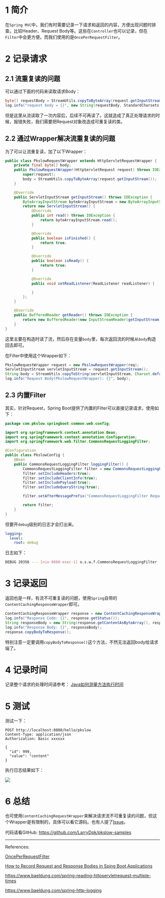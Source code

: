 # 1 简介

在`Spring MVC`中，我们有时需要记录一下请求和返回的内容，方便出现问题时排查。比较Header、Request Body等。这些在`Controller`也可以记录，但在`Filter`中会更方便。而我们使用的是`OncePerRequestFilter`。



# 2 记录请求



## 2.1 流重复读的问题

可以通过下面的代码来读取请求Body：

```java
byte[] requestBody = StreamUtils.copyToByteArray(request.getInputStream());
log.info("request body = {}", new String(requestBody, StandardCharsets.UTF_8));
```

但是这里从流读取了一次内容后，后续不可再读了。这就造成了真正处理请求的时候，报错失败，我们需要把Request对象改造成可重复读的类。



## 2.2 通过Wrapper解决流重复读的问题

为了可以让流重复读，加了以下Wrapper：

```java
public class PkslowRequestWrapper extends HttpServletRequestWrapper {
    private final byte[] body;
    public PkslowRequestWrapper(HttpServletRequest request) throws IOException {
        super(request);
        body = StreamUtils.copyToByteArray(request.getInputStream());
    }

    @Override
    public ServletInputStream getInputStream() throws IOException {
        ByteArrayInputStream byteArrayInputStream = new ByteArrayInputStream(body);
        return new ServletInputStream() {
            @Override
            public int read() throws IOException {
                return byteArrayInputStream.read();
            }

            @Override
            public boolean isFinished() {
                return true;
            }

            @Override
            public boolean isReady() {
                return true;
            }

            @Override
            public void setReadListener(ReadListener readListener) {

            }
        };
    }

    @Override
    public BufferedReader getReader() throws IOException {
        return new BufferedReader(new InputStreamReader(getInputStream()));
    }
}
```

这里主要在构造时读了流，然后存在变量`body`里，每次返回流的时候从`body`构造回去即可。



在Filter中使用这个Wrapper如下：

```java
PkslowRequestWrapper request = new PkslowRequestWrapper(req);
ServletInputStream servletInputStream = request.getInputStream();
String body = StreamUtils.copyToString(servletInputStream, Charset.defaultCharset());
log.info("Request Body(PkslowRequestWrapper): {}", body);
```



## 2.3 内置Filter

其实，针对Request，Spring Boot提供了内置的Filter可以直接记录请求，使用如下：

```java
package com.pkslow.springboot.common.web.config;

import org.springframework.context.annotation.Bean;
import org.springframework.context.annotation.Configuration;
import org.springframework.web.filter.CommonsRequestLoggingFilter;

@Configuration
public class PkslowConfig {
    @Bean
    public CommonsRequestLoggingFilter loggingFilter() {
        CommonsRequestLoggingFilter filter = new CommonsRequestLoggingFilter();
        filter.setIncludeHeaders(true);
        filter.setIncludeClientInfo(true);
        filter.setIncludePayload(true);
        filter.setIncludeQueryString(true);

        filter.setAfterMessagePrefix("CommonsRequestLoggingFilter Request: ");

        return filter;
    }
}
```

但要开`debug`级别的日志才会打出来。

```yaml
logging:
  level:
    root: debug
```



日志如下：

```bash
DEBUG 20356 --- [nio-8080-exec-1] o.s.w.f.CommonsRequestLoggingFilter      : Before request [POST /hello/pkslow, client=127.0.0.1, headers=[authorization:"Basic xxxxxx", content-length:"37", host:"localhost:8080", connection:"Keep-Alive", user-agent:"Apache-HttpClient/4.5.13 (Java/17.0.5)", accept-encoding:"gzip,deflate", Content-Type:"application/json;charset=UTF-8"]]
```



# 3 记录返回

返回也是一样，有流不可重复读的问题，使用`Spring`自带的`ContentCachingResponseWrapper`即可。

```java
ContentCachingResponseWrapper response = new ContentCachingResponseWrapper(res);
log.info("Response Code: {}", response.getStatus());
String responseBody = new String(response.getContentAsByteArray(), response.getCharacterEncoding());
log.info("Response Body: {}", responseBody);
response.copyBodyToResponse();
```

特别注意一定要调用`copyBodyToResponse()`这个方法，不然无法返回body给请求端了。



# 4 记录时间

记录整个请求的处理时间请参考： [Java如何测量方法执行时间](https://www.pkslow.com/archives/java-elapsed-time)



# 5 测试

测试一下：

```http
POST http://localhost:8080/hello/pkslow
Content-Type: application/json
Authorization: Basic xxxxxx

{
  "id": 999,
  "value": "content"
}
```

执行日志结果如下：

![](https://pkslow.oss-cn-shenzhen.aliyuncs.com/images/2022/12/spring-log-request-response.log.png)



# 6 总结

也可使用`ContentCachingRequestWrapper`来解决请求流不可重复读的问题，但这个Wrapper是有限制的，具体可以看它源码。也有人提了[Issue](https://github.com/spring-projects/spring-framework/issues/28391)。



代码请看GitHub: https://github.com/LarryDpk/pkslow-samples



---

References:

[OncePerRequestFilter](https://www.baeldung.com/spring-onceperrequestfilter)

[How to Record Request and Response Bodies in Sping Boot Applications](https://www.springcloud.io/post/2022-03/record-request-and-response-bodies/#gsc.tab=0)

https://www.baeldung.com/spring-reading-httpservletrequest-multiple-times

https://www.baeldung.com/spring-http-logging